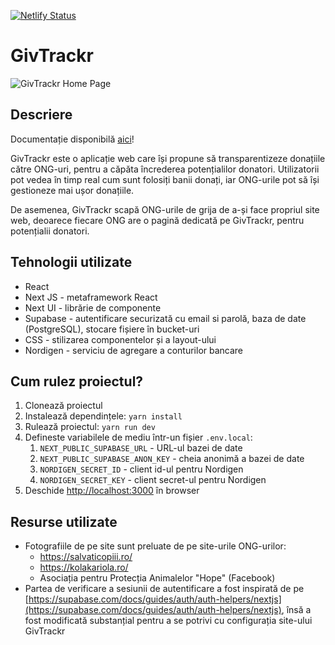 [![Netlify Status](https://api.netlify.com/api/v1/badges/1b647281-eb5a-45f7-8f47-c9972219b742/deploy-status)](https://app.netlify.com/sites/givtrackr/deploys)
# GivTrackr
![GivTrackr Home Page](https://github.com/mateitudose/givtrackr/assets/37705192/864b4314-0a5f-41c0-b1d4-34794c0d6419)

## Descriere
Documentație disponibilă [aici](https://github.com/mateitudose/givtrackr/files/12158262/documentatie_givtrackr.pdf)!

GivTrackr este o aplicație web care își propune să transparentizeze donațiile către ONG-uri, pentru a căpăta încrederea potențialilor donatori. Utilizatorii pot vedea în timp real cum sunt folosiți banii donați, iar ONG-urile pot să își gestioneze mai ușor donațiile.

De asemenea, GivTrackr scapă ONG-urile de grija de a-și face propriul site web, deoarece fiecare ONG are o pagină dedicată pe GivTrackr, pentru potențialii donatori.


## Tehnologii utilizate
- React
- Next JS - metaframework React
- Next UI - librărie de componente
- Supabase - autentificare securizată cu email si parolă, baza de date (PostgreSQL), stocare fișiere în bucket-uri
- CSS - stilizarea componentelor și a layout-ului
- Nordigen - serviciu de agregare a conturilor bancare

## Cum rulez proiectul?
1. Clonează proiectul
2. Instalează dependințele: `yarn install`
3. Rulează proiectul: `yarn run dev`
4. Defineste variabilele de mediu într-un fișier `.env.local`:
   1. `NEXT_PUBLIC_SUPABASE_URL` - URL-ul bazei de date
   2. `NEXT_PUBLIC_SUPABASE_ANON_KEY` - cheia anonimă a bazei de date
   3. `NORDIGEN_SECRET_ID` - client id-ul pentru Nordigen
   4. `NORDIGEN_SECRET_KEY` - client secret-ul pentru Nordigen
4. Deschide [http://localhost:3000](http://localhost:3000) în browser

## Resurse utilizate
- Fotografiile de pe site sunt preluate de pe site-urile ONG-urilor:
  - https://salvaticopiii.ro/
  - https://kolakariola.ro/
  - Asociația pentru Protecția Animalelor "Hope" (Facebook)
- Partea de verificare a sesiunii de autentificare a fost inspirată de pe [https://supabase.com/docs/guides/auth/auth-helpers/nextjs](https://supabase.com/docs/guides/auth/auth-helpers/nextjs), însă a fost modificată substanțial pentru a se potrivi cu configurația site-ului GivTrackr
  
